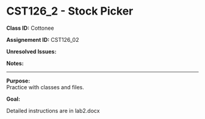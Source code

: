# CST126_2 - Stock Picker

**Class ID:** Cottonee

**Assignement ID:** CST126_02

**Unresolved Issues:**

**Notes:**


---

**Purpose:**  
	Practice with classes and files. 
	

**Goal:**

  Detailed instructions are in lab2.docx
